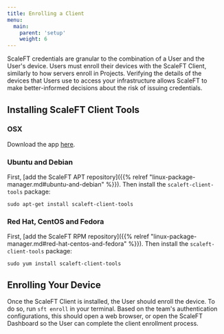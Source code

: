 ```yaml
---
title: Enrolling a Client
menu:
  main:
    parent: 'setup'
    weight: 6
---
```


ScaleFT credentials are granular to the combination of a User and the User's device.
Users must enroll their devices with the ScaleFT Client, similarly to how servers
enroll in Projects. Verifying the details of the devices that Users use to access
your infrastructure allows ScaleFT to make better-informed decisions about the risk
of issuing credentials.

## Installing ScaleFT Client Tools

### OSX

Download the app [here](https://dist.scaleft.com/client-tools/mac/latest/ScaleFT.pkg).

### Ubuntu and Debian

First, [add the ScaleFT APT repository]({{% relref "linux-package-manager.md#ubuntu-and-debian" %}}). Then
install the `scaleft-client-tools` package:

```
sudo apt-get install scaleft-client-tools
```

### Red Hat, CentOS and Fedora

First, [add the ScaleFT RPM repository]({{% relref "linux-package-manager.md#red-hat-centos-and-fedora" %}}). Then
install the `scaleft-client-tools` package:

```
sudo yum install scaleft-client-tools
```

## Enrolling Your Device

Once the ScaleFT Client is installed, the User should enroll the device. To
do so, run `sft enroll` in your terminal. Based on the team's authentication
configurations, this should open a web browser, or open the ScaleFT Dashboard
so the User can complete the client enrollment process.
